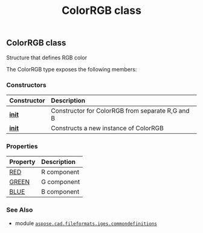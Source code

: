 ﻿---
title: ColorRGB class
second_title: Aspose.CAD for Python via .NET API References
description: 
type: docs
weight: 10
url: /aspose.cad.fileformats.iges.commondefinitions/colorrgb/
is_root: false
---

## ColorRGB class

Structure that defines RGB color



The ColorRGB type exposes the following members:

### Constructors
| Constructor | Description |
| :- | :- |
| [__init__](/cad/python-net/aspose.cad.fileformats.iges.commondefinitions/colorrgb/__init__/#byte-byte-byte) | Constructor for ColorRGB from separate R,G and B |
| [__init__](/cad/python-net/aspose.cad.fileformats.iges.commondefinitions/colorrgb/__init__/#) | Constructs a new instance of ColorRGB |


### Properties
| Property | Description |
| :- | :- |
| [RED](/cad/python-net/aspose.cad.fileformats.iges.commondefinitions/colorrgb/red) | R component |
| [GREEN](/cad/python-net/aspose.cad.fileformats.iges.commondefinitions/colorrgb/green) | G component |
| [BLUE](/cad/python-net/aspose.cad.fileformats.iges.commondefinitions/colorrgb/blue) | B component |



### See Also
* module [`aspose.cad.fileformats.iges.commondefinitions`](..)
